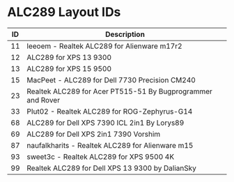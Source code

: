 # ALC289 Layout IDs

| ID | Description |
|---|---|
| 11 | leeoem - Realtek ALC289 for Alienware m17r2 |
| 12 | ALC289 for XPS 13 9300 |
| 13 | ALC289 for XPS 15 9500 |
| 15 | MacPeet - ALC289 for Dell 7730 Precision CM240  |
| 23 | Realtek ALC289 for Acer PT515-51 By Bugprogrammer and Rover |
| 33 | PIut02 - Realtek ALC289 for ROG-Zephyrus-G14 |
| 68 | ALC289 for Dell XPS 7390 ICL 2in1 By Lorys89 |
| 69 | ALC289 for Dell XPS 2in1 7390 Vorshim |
| 87 | naufalkharits - Realtek ALC289 for Alienware m15 |
| 93 | sweet3c - Realtek ALC289 for XPS 9500 4K |
| 99 | Realtek ALC289 for Dell XPS 13 9300 by DalianSky |
